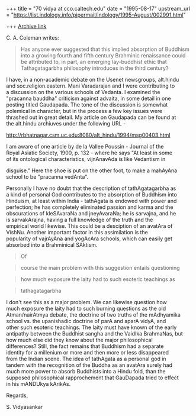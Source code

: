 +++
title = "70 vidya at cco.caltech.edu"
date = "1995-08-17"
upstream_url = "https://list.indology.info/pipermail/indology/1995-August/002991.html"

+++
[Archive link](https://list.indology.info/pipermail/indology/1995-August/002991.html)

C. A. Coleman writes: 


> Has anyone ever suggested that this implied absorption of Buddhism  
> into a growing fourth and fifth century Brahminic renaissance could  
> be attributed to, in part, an emerging lay-buddhist ethic that
> Tathagatagarbha philosophy introduces in the third century?

I have, in a non-academic debate on the Usenet newsgroups, alt.hindu  
and soc.religion.eastern. Mani Varadarajan and I were contributing to  
a discussion on the various schools of Vedanta. I examined the   
"pracanna bauddha" criticism against advaita, in some detail in one  
posting titled Gaudapada. The tone of the discussion is somewhat  
polemical in character, but in the process a few key issues were  
thrashed out in great detail. My article on Gaudapada can be found at  
the alt.hindu archiuves under the following URL -

http://rbhatnagar.csm.uc.edu:8080/alt_hindu/1994/msg00403.html

I am aware of one article by de la Vallee Poussin - Journal of the  
Royal Asiatic Society, 1900, p. 132 - where he says "At least in some  
of its ontological characteristics, vijnAnavAda is like Vedantism in  

disguise." Here the shoe is put on the other foot, to make a mahAyAna  
school to be "pracanna vedAnta". 


Personally I have no doubt that the description of tathAgatagarbha as  
a kind of personal God contributes to the absorption of Buddhism into  
Hinduism, at least within India - tathAgata is endowed with power and  
perfection; he has completely eliminated passion and karma and the  
obscurations of kleSAvaraNa and jneyAvaraNa; he is sarvajna, and he  
is sarvakArajna, having a full knowledge of the truth and the  
empirical world likewise. This could be a desciption of an avatAra of  
VishNu. Another important factor in this assimilation is the  
popularity of vajrAyAna and yogAcAra schools, which can easily get  
absorbed into a Brahminical SAktism. 



> Of 

> course the main problem with this suggestion entails questioning 

> how much exposure the laity had to such esoteric teachings as 

> tathagatagarbha

I don't see this as a major problem. We can likewise question how  
much exposure the laity had to such burning questions as the old  
Atman/nairAtmya debate, the doctrine of two truths of the mAdhyamika  
school vs. the upanishadic doctrine of parA and aparA vidyA, and  
other such esoteric teachings. The laity must have known of the early  
antipathy between the Buddhist sangha and the VaidIka BrahmaNas, but  
how much else did they know about the major philosophical  
differences? Still, the fact remains that Buddhism had a separate  
identity for a millenium or more and then more or less disappeared  
from the Indian scene. The idea of tathAgata as a personal god in  
tandem with the recognition of the Buddha as an avatAra surely had  
much more power to absorb Buddhists into a Hindu fold, than the  
supposed philosophical rapprochement that GauDapada tried to effect  
in his mANDUkya kArikAs. 


Regards,

S. Vidyasankar





